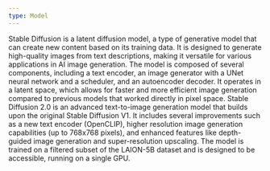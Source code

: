 ```yaml
---
type: Model
---
```


Stable Diffusion is a latent diffusion model, a type of generative model that can create new content based on its training data. It is designed to generate high-quality images from text descriptions, making it versatile for various applications in AI image generation. The model is composed of several components, including a text encoder, an image generator with a UNet neural network and a scheduler, and an autoencoder decoder. It operates in a latent space, which allows for faster and more efficient image generation compared to previous models that worked directly in pixel space. Stable Diffusion 2.0 is an advanced text-to-image generation model that builds upon the original Stable Diffusion V1. It includes several improvements such as a new text encoder (OpenCLIP), higher resolution image generation capabilities (up to 768x768 pixels), and enhanced features like depth-guided image generation and super-resolution upscaling. The model is trained on a filtered subset of the LAION-5B dataset and is designed to be accessible, running on a single GPU.